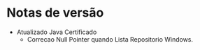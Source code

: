 # Notas de versão

- Atualizado Java Certificado
    - Correcao Null Pointer quando Lista Repositorio Windows.